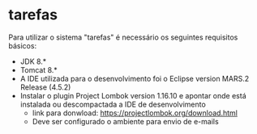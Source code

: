 # tarefas
Para utilizar o sistema "tarefas" é necessário os seguintes requisitos básicos:
 - JDK 8.*
 - Tomcat 8.*
 - A IDE utilizada para o desenvolvimento foi o Eclipse version MARS.2 Release (4.5.2)
 - Instalar o plugin Project Lombok  version 1.16.10 e apontar onde está instalada ou descompactada a IDE de desenvolvimento
   - link para donwload: https://projectlombok.org/download.html
   - Deve ser configurado o ambiente para envio de e-mails
